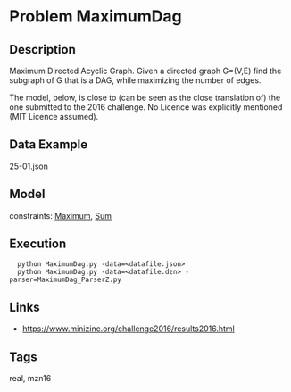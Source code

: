 # Problem MaximumDag
## Description
Maximum Directed Acyclic Graph.
Given a directed graph G=(V,E) find the subgraph of G that is a DAG, while maximizing the number of edges.

The model, below, is close to (can be seen as the close translation of) the one submitted to the 2016 challenge.
No Licence was explicitly mentioned (MIT Licence assumed).

## Data Example
  25-01.json

## Model
  constraints: [Maximum](http://pycsp.org/documentation/constraints/Maximum), [Sum](http://pycsp.org/documentation/constraints/Sum)

## Execution
```
  python MaximumDag.py -data=<datafile.json>
  python MaximumDag.py -data=<datafile.dzn> -parser=MaximumDag_ParserZ.py
```

## Links
  - https://www.minizinc.org/challenge2016/results2016.html

## Tags
  real, mzn16
